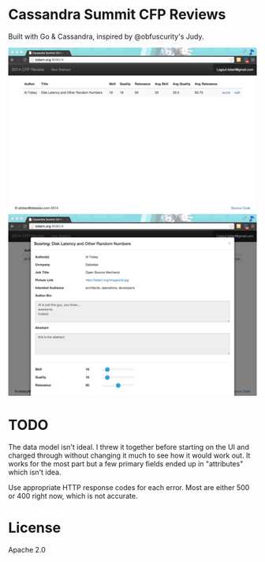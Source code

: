 Cassandra Summit CFP Reviews
============================

Built with Go & Cassandra, inspired by @obfuscurity's Judy.

![main](https://raw.githubusercontent.com/tobert/cassandra-summit-cfp-review/master/screenshots/cfp-screenshot-mainscreen.jpg)
![abstract](https://raw.githubusercontent.com/tobert/cassandra-summit-cfp-review/master/screenshots/cfp-screenshot-scoring.jpg)

TODO
====

The data model isn't ideal. I threw it together before starting on the UI and charged through
without changing it much to see how it would work out. It works for the most part but a few
primary fields ended up in "attributes" which isn't idea.

Use appropriate HTTP response codes for each error. Most are either 500 or 400 right now, which is
not accurate.

License
=======

Apache 2.0
